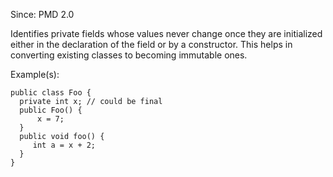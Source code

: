 Since: PMD 2.0

Identifies private fields whose values never change once they are initialized either in the declaration 
of the field or by a constructor.  This helps in converting existing classes to becoming immutable ones.

Example(s):
```
public class Foo {
  private int x; // could be final
  public Foo() {
      x = 7;
  }
  public void foo() {
     int a = x + 2;
  }
}
```
